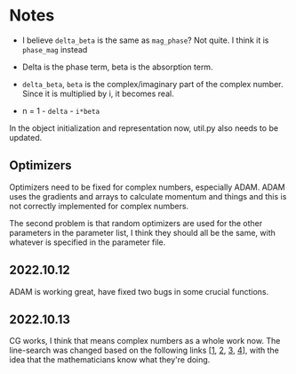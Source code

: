 # Notes

- I believe `delta_beta` is the same as `mag_phase`? Not quite. I think it is
  `phase_mag` instead

- Delta is the phase term, beta is the absorption term.

- `delta_beta`, `beta` is the complex/imaginary part of the complex number.
  Since it is multiplied by i, it becomes real.

- n = 1 - `delta` - `i*beta`

In the object initialization and representation now, util.py also needs to be
updated.

## Optimizers

Optimizers need to be fixed for complex numbers, especially ADAM. ADAM uses the
gradients and arrays to calculate momentum and things and this is not correctly
implemented for complex numbers.

The second problem is that random optimizers are used for the other parameters
in the parameter list, I think they should all be the same, with whatever is
specified in the parameter file.

## 2022.10.12

ADAM is working great, have fixed two bugs in some crucial functions.

## 2022.10.13

CG works, I think that means complex numbers as a whole work now. The line-search was changed based on the following links [[1](https://www.manopt.org/tutorial.html#manifolds), [2](https://math.stackexchange.com/questions/2449067/difference-between-grassmann-and-stiefel-manifolds), [3](https://github.com/pymanopt/pymanopt/blob/master/pymanopt/optimizers/conjugate_gradient.py#L286), [4](https://github.com/pymanopt/pymanopt/blob/master/pymanopt/manifolds/grassmann.py#L183)], with the idea that the mathematicians know what they're doing.
